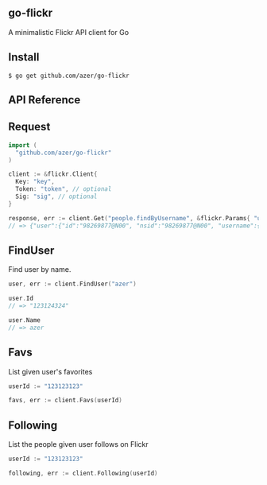 ## go-flickr

A minimalistic Flickr API client for Go

## Install

```
$ go get github.com/azer/go-flickr
```

## API Reference

## Request

```go
import (
  "github.com/azer/go-flickr"
)

client := &flickr.Client{
  Key: "key",
  Token: "token", // optional
  Sig: "sig", // optional
}

response, err := client.Get("people.findByUsername", &flickr.Params{ "username": "azer" })
// => {"user":{"id":"98269877@N00", "nsid":"98269877@N00", "username":{"_content":"azerbike"}}, "stat":"ok"}
```

## FindUser

Find user by name.

```go
user, err := client.FindUser("azer")

user.Id
// => "123124324"

user.Name
// => azer
```

## Favs

List given user's favorites

```go
userId := "123123123"

favs, err := client.Favs(userId)
```

## Following

List the people given user follows on Flickr

```go
userId := "123123123"

following, err := client.Following(userId)
```
